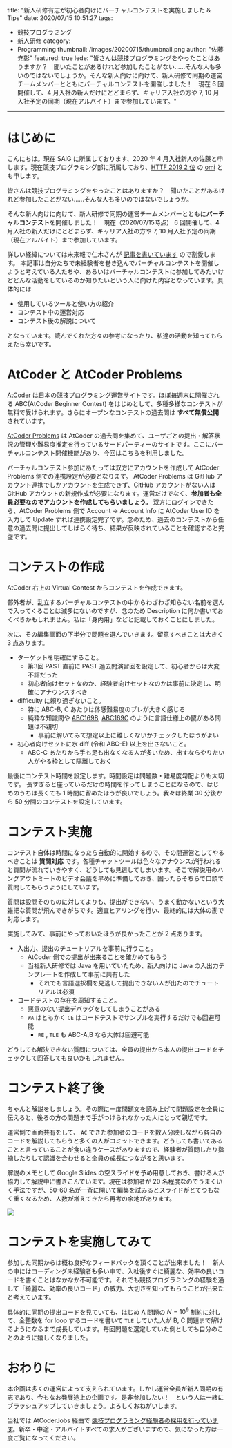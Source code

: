 title: "新人研修有志が初心者向けにバーチャルコンテストを実施しました & Tips"
date: 2020/07/15 10:51:27
tags:
  - 競技プログラミング
  - 新人研修
category:
  - Programming
thumbnail: /images/20200715/thumbnail.png
author: "佐藤尭彰"
featured: true
lede: "皆さんは競技プログラミングをやったことはありますか？　聞いたことがあるけれど参加したことがない……そんな人も多いのではないでしょうか。そんな新人向けに向けて、新人研修で同期の運営チームメンバーとともにバーチャルコンテストを開催しました！　現在 6 回開催して、4 月入社の新人だけにとどまらず、キャリア入社の方や 7, 10 月入社予定の同期（現在アルバイト）まで参加しています。"
---

# はじめに

こんにちは。現在 SAIG に所属しております、2020 年 4 月入社新人の佐藤と申します。現在競技プログラミング部に所属しており、[HTTF 2019 2 位](https://atcoder.jp/contests/future-contest-2019-final/standings) の [omi](https://atcoder.jp/users/omi) とも申します。

皆さんは競技プログラミングをやったことはありますか？　聞いたことがあるけれど参加したことがない……そんな人も多いのではないでしょうか。

そんな新人向けに向けて、新人研修で同期の運営チームメンバーとともに**バーチャルコンテスト**を開催しました！　現在（2020/07/15時点） 6 回開催して、4 月入社の新人だけにとどまらず、キャリア入社の方や 7, 10 月入社予定の同期（現在アルバイト）まで参加しています。

詳しい経緯については未来報で仁木さんが [記事を書いています](https://note.future.co.jp/n/nda51c959f75a) ので割愛します。
本記事は自分たちで未経験者を巻き込んでバーチャルコンテストを開催しようと考えている人たちや、あるいはバーチャルコンテストに参加してみたいけどどんな活動をしているのか知りたいという人に向けた内容となっています。具体的には

- 使用しているツールと使い方の紹介
- コンテスト中の運営対応
- コンテスト後の解説について

となっています。読んでくれた方々の参考になったり、私達の活動を知ってもらえたら幸いです。

# AtCoder と AtCoder Problems

[AtCoder](https://atcoder.jp/home) は日本の競技プログラミング運営サイトです。ほぼ毎週末に開催される ABC(AtCoder Beginner Contest) をはじめとして、多種多様なコンテストが無料で受けられます。さらにオープンなコンテストの過去問は **すべて無償公開** されています。

[AtCoder Problems](https://kenkoooo.com/atcoder/#/table/) は AtCoder の過去問を集めて、ユーザごとの提出・解答状況の管理や難易度推定を行っているサードパーティーのサイトです。ここにバーチャルコンテスト開催機能があり、今回はこちらを利用しました。

バーチャルコンテスト参加にあたっては双方にアカウントを作成して AtCoder Problems 側での連携設定が必要となります。 AtCoder Problems は GitHub アカウント連携でしかアカウントを生成できず、GitHub アカウントがない人は GitHub アカウントの新規作成が必要になります。運営だけでなく、**参加者も全員必要なのでアカウントを作成してもらいましょう。**
双方にログインできたら、AtCoder Problems 側で Account → Account Info に AtCoder User ID を入力して Update すれば連携設定完了です。念のため、過去のコンテストから任意の過去問に提出してしばらく待ち、結果が反映されていることを確認すると完璧です。

# コンテストの作成

AtCoder 右上の Virtual Contest からコンテストを作成できます。

部外者が、乱立するバーチャルコンテストの中からわざわざ知らない名前を選んで入ってくることは滅多にないのですが、念のため Description に何か書いておくべきかもしれません。私は「身内用」などと記載しておくことにしました。

次に、その編集画面の下半分で問題を選んでいきます。留意すべきことは大きく 3 点あります。

- ターゲットを明確にすること。
  - 第3回 PAST 直前に PAST 過去問演習回を設定して、初心者からは大変不評だった
  - 初心者向けセットなのか、経験者向けセットなのかは事前に決定し、明確にアナウンスすべき
- difficulty に頼り過ぎないこと。
  - 特に ABC-B, C あたりは体感難易度のブレが大きく感じる
  - 純粋な知識問や [ABC169B](https://atcoder.jp/contests/abc169/tasks/abc169_b), [ABC169C](https://atcoder.jp/contests/abc169/tasks/abc169_c) のように言語仕様上の罠がある問題は不親切
    - 事前に解いてみて想定以上に難しくないかチェックしたほうがよい
- 初心者向けセットに水 diff (令和 ABC-E) 以上を出さないこと。
  - ABC-C あたりから手も足も出なくなる人が多いため、出すならやりたい人がやる枠として隔離しておく

最後にコンテスト時間を設定します。時間設定は問題数・難易度勾配よりも大切です。
長すぎると座っているだけの時間を作ってしまうことになるので、はじめのうちは長くても 1 時間に留めたほうが良いでしょう。我々は終業 30 分後から 50 分間のコンテストを設定しています。

# コンテスト実施

コンテスト自体は時間になったら自動的に開始するので、その間運営としてやるべきことは **質問対応** です。各種チャットツールは色々なアナウンスが行われると質問が流れていきやすく、どうしても見逃してしまいます。そこで解説用のハングアウトミートのビデオ会議を早めに準備しておき、困ったらそちらで口頭で質問してもらうようにしています。

質問は設問そのものに対してよりも、提出ができない、うまく動かないという大雑把な質問が飛んできがちです。適宜ヒアリングを行い、最終的には大体の勘で対応します。

実施してみて、事前にやっておいたほうが良かったことが 2 点あります。

- 入出力、提出のチュートリアルを事前に行うこと。
  - AtCoder 側での提出が出来ることを確かめてもらう
  - 当社新人研修では Java を用いていたため、新人向けに Java の入出力テンプレートを作成して事前に共有した
    - それでも言語選択欄を見逃して提出できない人が出たのでチュートリアルは必須
- コードテストの存在を周知すること。
  - 悪意のない提出デバッグをしてしまうことがある
  - `WA` はともかく `CE` はコードテストでサンプルを実行するだけでも回避可能
    - `RE` , `TLE` も ABC-A,B なら大体は回避可能

どうしても解決できない質問については、全員の提出から本人の提出コードをチェックして回答しても良いかもしれません。

# コンテスト終了後

ちゃんと解説をしましょう。その際に一度問題文を読み上げて問題設定を全員に伝えると、後ろの方の問題まで手がつけられなかった人にとって親切です。

運営側で画面共有をして、 `AC` できた参加者のコードを数人分映しながら各自のコードを解説してもらうと多くの人がコミットできます。どうしても書いてあることと言っていることが食い違うケースがありますので、経験者が質問したり指摘したりして認識を合わせると全員の成長につながると思います。

解説のメモとして Google Slides の空スライドを予め用意しておき、書ける人が協力して解説中に書きこんでいます。現在は参加者が 20 名程度なのでうまくいく手法ですが、50-60 名が一斉に開いて編集を試みるとスライドがとてつもなく重くなるため、人数が増えてきたら再考の余地があります。

<img src="/images/20200715/photo_20200715_01.png">

# コンテストを実施してみて

参加した同期からは概ね良好なフィードバックを頂くことが出来ました！　新人の中にはコーディング未経験者も多い中で、入社後すぐに綺麗な、効率の良いコードを書くことはなかなか不可能です。それでも競技プログラミングの経験を通して「綺麗な、効率の良いコード」の威力、大切さを知ってもらうことが出来たと考えています。

具体的に同期の提出コードを見ていても、はじめ A 問題の $N= 10^9$ 制約に対して、全整数を for loop するコードを書いて `TLE` していた人が B, C 問題まで解けるようになるまで成長しています。毎回問題を選定していた側としても自分のことのように嬉しくなりました。

# おわりに

本企画は多くの運営によって支えられています。しかし運営全員が新人同期の有志であり、今もなお発展途上の企画です。是非参加したい！　という人は一緒にブラッシュアップしていきましょう。よろしくおねがいします。

当社では AtCoderJobs 経由で [競技プログラミング経験者の採用を行っています](https://jobs.atcoder.jp/offers/list?f.CompanyScreenName=future)。新卒・中途・アルバイトすべての求人がございますので、気になった方は一度ご覧になってください。


